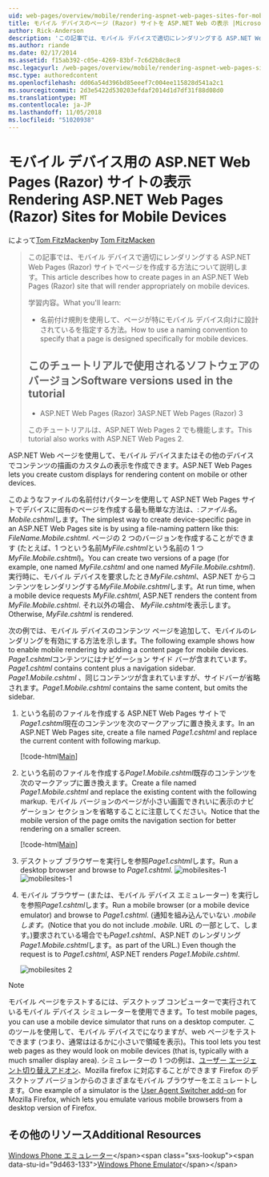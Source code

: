 ```yaml
---
uid: web-pages/overview/mobile/rendering-aspnet-web-pages-sites-for-mobile-devices
title: モバイル デバイスのページ (Razor) サイトを ASP.NET Web の表示 |Microsoft Docs
author: Rick-Anderson
description: 'この記事では、モバイル デバイスで適切にレンダリングする ASP.NET Web Pages (Razor) サイトでページを作成する方法について説明します。 学習内容: する方法.'
ms.author: riande
ms.date: 02/17/2014
ms.assetid: f15ab392-c05e-4269-83bf-7c6d2b8c8ec8
msc.legacyurl: /web-pages/overview/mobile/rendering-aspnet-web-pages-sites-for-mobile-devices
msc.type: authoredcontent
ms.openlocfilehash: dd06a54d396bd85eeef7c004ee115828d541a2c1
ms.sourcegitcommit: 2d3e5422d530203efdaf2014d1d7df31f88d08d0
ms.translationtype: MT
ms.contentlocale: ja-JP
ms.lasthandoff: 11/05/2018
ms.locfileid: "51020938"
---
```

<a name="rendering-aspnet-web-pages-razor-sites-for-mobile-devices"></a><span data-ttu-id="9d463-104">モバイル デバイス用の ASP.NET Web Pages (Razor) サイトの表示</span><span class="sxs-lookup"><span data-stu-id="9d463-104">Rendering ASP.NET Web Pages (Razor) Sites for Mobile Devices</span></span>
====================
<span data-ttu-id="9d463-105">によって[Tom FitzMacken](https://github.com/tfitzmac)</span><span class="sxs-lookup"><span data-stu-id="9d463-105">by [Tom FitzMacken](https://github.com/tfitzmac)</span></span>

> <span data-ttu-id="9d463-106">この記事では、モバイル デバイスで適切にレンダリングする ASP.NET Web Pages (Razor) サイトでページを作成する方法について説明します。</span><span class="sxs-lookup"><span data-stu-id="9d463-106">This article describes how to create pages in an ASP.NET Web Pages (Razor) site that will render appropriately on mobile devices.</span></span>
> 
> <span data-ttu-id="9d463-107">学習内容。</span><span class="sxs-lookup"><span data-stu-id="9d463-107">What you'll learn:</span></span>
> 
> - <span data-ttu-id="9d463-108">名前付け規則を使用して、ページが特にモバイル デバイス向けに設計されているを指定する方法。</span><span class="sxs-lookup"><span data-stu-id="9d463-108">How to use a naming convention to specify that a page is designed specifically for mobile devices.</span></span>
>   
> 
> ## <a name="software-versions-used-in-the-tutorial"></a><span data-ttu-id="9d463-109">このチュートリアルで使用されるソフトウェアのバージョン</span><span class="sxs-lookup"><span data-stu-id="9d463-109">Software versions used in the tutorial</span></span>
> 
> 
> - <span data-ttu-id="9d463-110">ASP.NET Web Pages (Razor) 3</span><span class="sxs-lookup"><span data-stu-id="9d463-110">ASP.NET Web Pages (Razor) 3</span></span>
>   
> 
> <span data-ttu-id="9d463-111">このチュートリアルは、ASP.NET Web Pages 2 でも機能します。</span><span class="sxs-lookup"><span data-stu-id="9d463-111">This tutorial also works with ASP.NET Web Pages 2.</span></span>


<span data-ttu-id="9d463-112">ASP.NET Web ページを使用して、モバイル デバイスまたはその他のデバイスでコンテンツの描画のカスタムの表示を作成できます。</span><span class="sxs-lookup"><span data-stu-id="9d463-112">ASP.NET Web Pages lets you create custom displays for rendering content on mobile or other devices.</span></span>

<span data-ttu-id="9d463-113">このようなファイルの名前付けパターンを使用して ASP.NET Web Pages サイトでデバイスに固有のページを作成する最も簡単な方法は、:<em>ファイル名</em>。<em>Mobile</em><em>.cshtml</em>します。</span><span class="sxs-lookup"><span data-stu-id="9d463-113">The simplest way to create device-specific page in an ASP.NET Web Pages site is by using a file-naming pattern like this: <em>FileName.</em><em>Mobile</em><em>.cshtml</em>.</span></span> <span data-ttu-id="9d463-114">ページの 2 つのバージョンを作成することができます (たとえば、1 つという名前<em>MyFile.cshtml</em>という名前の 1 つ<em>MyFile.Mobile.cshtml</em>)。</span><span class="sxs-lookup"><span data-stu-id="9d463-114">You can create two versions of a page (for example, one named <em>MyFile.cshtml</em> and one named <em>MyFile.Mobile.cshtml</em>).</span></span> <span data-ttu-id="9d463-115">実行時に、モバイル デバイスを要求したとき<em>MyFile.cshtml</em>、ASP.NET からコンテンツをレンダリングする<em>MyFile.Mobile.cshtml</em>します。</span><span class="sxs-lookup"><span data-stu-id="9d463-115">At run time, when a mobile device requests <em>MyFile.cshtml</em>, ASP.NET renders the content from <em>MyFile.Mobile.cshtml</em>.</span></span> <span data-ttu-id="9d463-116">それ以外の場合、 <em>MyFile.cshtml</em>を表示します。</span><span class="sxs-lookup"><span data-stu-id="9d463-116">Otherwise, <em>MyFile.cshtml</em> is rendered.</span></span>

<span data-ttu-id="9d463-117">次の例では、モバイル デバイスのコンテンツ ページを追加して、モバイルのレンダリングを有効にする方法を示します。</span><span class="sxs-lookup"><span data-stu-id="9d463-117">The following example shows how to enable mobile rendering by adding a content page for mobile devices.</span></span> <span data-ttu-id="9d463-118">*Page1.cshtml*コンテンツにはナビゲーション サイド バーが含まれています。</span><span class="sxs-lookup"><span data-stu-id="9d463-118">*Page1.cshtml* contains content plus a navigation sidebar.</span></span> <span data-ttu-id="9d463-119">*Page1.Mobile.cshtml* 、同じコンテンツが含まれていますが、サイドバーが省略されます。</span><span class="sxs-lookup"><span data-stu-id="9d463-119">*Page1.Mobile.cshtml* contains the same content, but omits the sidebar.</span></span>

1. <span data-ttu-id="9d463-120">という名前のファイルを作成する ASP.NET Web Pages サイトで*Page1.cshtml*現在のコンテンツを次のマークアップに置き換えます。</span><span class="sxs-lookup"><span data-stu-id="9d463-120">In an ASP.NET Web Pages site, create a file named *Page1.cshtml* and replace the current content with following markup.</span></span>

    [!code-html[Main](rendering-aspnet-web-pages-sites-for-mobile-devices/samples/sample1.html)]
2. <span data-ttu-id="9d463-121">という名前のファイルを作成する*Page1.Mobile.cshtml*既存のコンテンツを次のマークアップに置き換えます。</span><span class="sxs-lookup"><span data-stu-id="9d463-121">Create a file named *Page1.Mobile.cshtml* and replace the existing content with the following markup.</span></span> <span data-ttu-id="9d463-122">モバイル バージョンのページが小さい画面できれいに表示のナビゲーション セクションを省略することに注意してください。</span><span class="sxs-lookup"><span data-stu-id="9d463-122">Notice that the mobile version of the page omits the navigation section for better rendering on a smaller screen.</span></span>

    [!code-html[Main](rendering-aspnet-web-pages-sites-for-mobile-devices/samples/sample2.html)]
3. <span data-ttu-id="9d463-123">デスクトップ ブラウザーを実行しを参照*Page1.cshtml*します。</span><span class="sxs-lookup"><span data-stu-id="9d463-123">Run a desktop browser and browse to *Page1.cshtml*.</span></span> <span data-ttu-id="9d463-124">![mobilesites-1](rendering-aspnet-web-pages-sites-for-mobile-devices/_static/image1.png)</span><span class="sxs-lookup"><span data-stu-id="9d463-124">![mobilesites-1](rendering-aspnet-web-pages-sites-for-mobile-devices/_static/image1.png)</span></span>
4. <span data-ttu-id="9d463-125">モバイル ブラウザー (または、モバイル デバイス エミュレーター) を実行しを参照*Page1.cshtml*します。</span><span class="sxs-lookup"><span data-stu-id="9d463-125">Run a mobile browser (or a mobile device emulator) and browse to *Page1.cshtml*.</span></span> <span data-ttu-id="9d463-126">(通知を組み込んでいない *.mobile します。*</span><span class="sxs-lookup"><span data-stu-id="9d463-126">(Notice that you do not include *.mobile.*</span></span> <span data-ttu-id="9d463-127">URL の一部として、します。)要求されている場合でも*Page1.cshtml*、ASP.NET のレンダリング*Page1.Mobile.cshtml*します。</span><span class="sxs-lookup"><span data-stu-id="9d463-127">as part of the URL.) Even though the request is to *Page1.cshtml*, ASP.NET renders *Page1.Mobile.cshtml*.</span></span>

    ![mobilesites 2](rendering-aspnet-web-pages-sites-for-mobile-devices/_static/image2.png)

> [!NOTE]
> <span data-ttu-id="9d463-129">モバイル ページをテストするには、デスクトップ コンピューターで実行されているモバイル デバイス シミュレーターを使用できます。</span><span class="sxs-lookup"><span data-stu-id="9d463-129">To test mobile pages, you can use a mobile device simulator that runs on a desktop computer.</span></span> <span data-ttu-id="9d463-130">このツールを使用して、モバイル デバイスでになりますが、web ページをテストできます (つまり、通常ははるかに小さいで領域を表示)。</span><span class="sxs-lookup"><span data-stu-id="9d463-130">This tool lets you test web pages as they would look on mobile devices (that is, typically with a much smaller display area).</span></span> <span data-ttu-id="9d463-131">シミュレーターの 1 つの例は、[ユーザー エージェント切り替えアドオン](http://addons.mozilla.org/firefox/addon/user-agent-switcher/)、Mozilla firefox に対応することができます Firefox のデスクトップ バージョンからのさまざまなモバイル ブラウザーをエミュレートします。</span><span class="sxs-lookup"><span data-stu-id="9d463-131">One example of a simulator is the [User Agent Switcher add-on](http://addons.mozilla.org/firefox/addon/user-agent-switcher/) for Mozilla Firefox, which lets you emulate various mobile browsers from a desktop version of Firefox.</span></span>


<a id="Additional_Resources"></a>
## <a name="additional-resources"></a><span data-ttu-id="9d463-132">その他のリソース</span><span class="sxs-lookup"><span data-stu-id="9d463-132">Additional Resources</span></span>


<span data-ttu-id="9d463-133">[Windows Phone エミュレーター](https://msdn.microsoft.com/library/ff402563(v=VS.92).aspx)</span><span class="sxs-lookup"><span data-stu-id="9d463-133">[Windows Phone Emulator](https://msdn.microsoft.com/library/ff402563(v=VS.92).aspx)</span></span>

